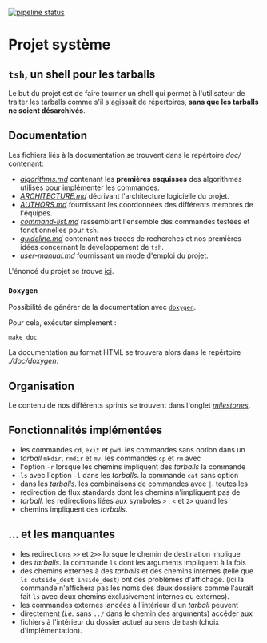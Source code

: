 [![pipeline status](https://gaufre.informatique.univ-paris-diderot.fr/EmileRolley/tsh/badges/master/pipeline.svg)](https://gaufre.informatique.univ-paris-diderot.fr/EmileRolley/tsh/commits/master)

# Projet système

## `tsh`, un shell pour les tarballs

Le but du projet est de faire tourner un shell qui permet à
l'utilisateur de traiter les tarballs comme s'il s'agissait de
répertoires, **sans que les tarballs ne soient désarchivés**.

## Documentation

Les fichiers liés à la documentation se trouvent dans le repértoire *doc/* contenant:

* [*algorithms.md*](https://gaufre.informatique.univ-paris-diderot.fr/EmileRolley/tsh/blob/master/doc/algorithms.md) contenant les **premières esquisses** des algorithmes utilisés pour implémenter les commandes.
* [*ARCHITECTURE.md*](https://gaufre.informatique.univ-paris-diderot.fr/EmileRolley/tsh/blob/master/doc/ARCHITECTURE.md) décrivant l'architecture logicielle du projet.
* [*AUTHORS.md*](https://gaufre.informatique.univ-paris-diderot.fr/EmileRolley/tsh/blob/master/doc/AUTHORS.md) fournissant les coordonnées des différents membres de l'équipes.
* [*command-list.md*](https://gaufre.informatique.univ-paris-diderot.fr/EmileRolley/tsh/blob/master/doc/commands-list.md) rassemblant l'ensemble des commandes testées et fonctionnelles pour `tsh`.
* [*guideline.md*](https://gaufre.informatique.univ-paris-diderot.fr/EmileRolley/tsh/blob/master/doc/guideline.md) contenant nos traces de recherches et nos premières idées concernant le développement de `tsh`.
* [*user-manual.md*](https://gaufre.informatique.univ-paris-diderot.fr/EmileRolley/tsh/blob/master/doc/user-manual.md) fournissant un mode d'emploi du projet.

L'énoncé du projet se trouve [ici](https://gaufre.informatique.univ-paris-diderot.fr/klimann/systL3_2020-2021/blob/master/Projet/README.md).

### `Doxygen`

Possibilité de générer de la documentation avec
[`doxygen`](https://github.com/doxygen/doxygen).

Pour cela, exécuter simplement :

```make
make doc
```

La documentation au format HTML se trouvera alors dans le repértoire *./doc/doxygen*.

## Organisation

Le contenu de nos différents sprints se trouvent dans l'onglet [*milestones*](https://gaufre.informatique.univ-paris-diderot.fr/EmileRolley/tsh/milestones?sort=due_date_desc&state=closed).

## Fonctionnalités implémentées

* les commandes `cd`, `exit` et `pwd`.  les commandes sans option dans un
* *tarball* `mkdir`, `rmdir` et `mv`.  les commandes `cp` et `rm` avec
* l'option `-r` lorsque les chemins impliquent des *tarballs* la commande
* `ls` avec l'option `-l` dans les *tarballs*.  la commande `cat` sans option
* dans les *tarballs*.  les combinaisons de commandes avec `|`.  toutes les
* redirection de flux standards dont les chemins n'impliquent pas de
* *tarball*.  les redirections liées aux symboles `>` , `<` et `2>` quand les
* chemins impliquent des *tarballs*.

## ... et les manquantes

* les redirections `>>` et `2>>` lorsque le chemin de destination implique
* des *tarballs*.  la commande `ls` dont les arguments impliquent à la fois
* des chemins externes à des *tarballs*
    et des chemins internes (telle que `ls outside_dest inside_dest`) ont des
    problèmes d'affichage.  (ici la commande n'affichera pas les noms des deux
    dossiers comme l'aurait fait `ls` avec deux chemins exclusivement internes
    ou externes).
* les commandes externes lancées à l'intérieur d'un *tarball* peuvent
* directement (*i.e.* sans `../` dans le chemin des arguments) accéder aux
* fichiers à l'intérieur du dossier actuel au sens de `bash`
    (choix d'implémentation).

